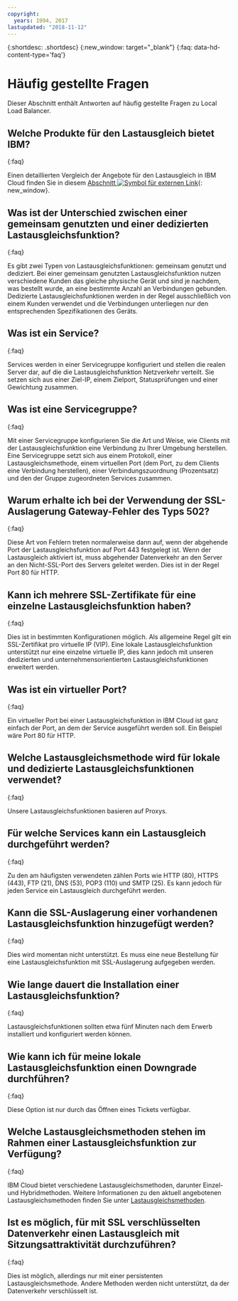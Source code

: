 ```yaml
---
copyright:
  years: 1994, 2017
lastupdated: "2018-11-12"
---
```


{:shortdesc: .shortdesc}
{:new_window: target="_blank"}
{:faq: data-hd-content-type='faq'}

# Häufig gestellte Fragen
Dieser Abschnitt enthält Antworten auf häufig gestellte Fragen zu Local Load Balancer.

## Welche Produkte für den Lastausgleich bietet IBM?
{:faq}

Einen detaillierten Vergleich der Angebote für den Lastausgleich in IBM Cloud finden Sie in diesem [Abschnitt ![Symbol für externen Link](../../icons/launch-glyph.svg "Symbol für externen Link")](/docs/infrastructure/loadbalancer-service/explore-load-balancers.html#explore-load-balancers){: new_window}.

## Was ist der Unterschied zwischen einer gemeinsam genutzten und einer dedizierten Lastausgleichsfunktion?
{:faq}

Es gibt zwei Typen von Lastausgleichsfunktionen: gemeinsam genutzt und dediziert. Bei einer gemeinsam genutzten Lastausgleichsfunktion nutzen verschiedene Kunden das gleiche physische Gerät und sind je nachdem, was bestellt wurde, an eine bestimmte Anzahl an Verbindungen gebunden. Dedizierte Lastausgleichsfunktionen werden in der Regel ausschließlich von einem Kunden verwendet und die Verbindungen unterliegen nur den entsprechenden Spezifikationen des Geräts.

## Was ist ein Service?
{:faq}

Services werden in einer Servicegruppe konfiguriert und stellen die realen Server dar, auf die die Lastausgleichsfunktion Netzverkehr verteilt. Sie setzen sich aus einer Ziel-IP, einem Zielport, Statusprüfungen und einer Gewichtung zusammen.

## Was ist eine Servicegruppe?
{:faq}

Mit einer Servicegruppe konfigurieren Sie die Art und Weise, wie Clients mit der Lastausgleichsfunktion eine Verbindung zu Ihrer Umgebung herstellen. Eine Servicegruppe setzt sich aus einem Protokoll, einer Lastausgleichsmethode, einem virtuellen Port (dem Port, zu dem Clients eine Verbindung herstellen), einer Verbindungszuordnung (Prozentsatz) und den der Gruppe zugeordneten Services zusammen.

## Warum erhalte ich bei der Verwendung der SSL-Auslagerung Gateway-Fehler des Typs 502?
{:faq}

Diese Art von Fehlern treten normalerweise dann auf, wenn der abgehende Port der Lastausgleichsfunktion auf Port 443 festgelegt ist.  Wenn der Lastausgleich aktiviert ist, muss abgehender Datenverkehr an den Server an den Nicht-SSL-Port des Servers geleitet werden.  Dies ist in der Regel Port 80 für HTTP.

## Kann ich mehrere SSL-Zertifikate für eine einzelne Lastausgleichsfunktion haben?
{:faq}

Dies ist in bestimmten Konfigurationen möglich.  Als allgemeine Regel gilt ein SSL-Zertifikat pro virtuelle IP (VIP). Eine lokale Lastausgleichsfunktion unterstützt nur eine einzelne virtuelle IP, dies kann jedoch mit unseren dedizierten und unternehmensorientierten Lastausgleichsfunktionen erweitert werden.

## Was ist ein virtueller Port?
{:faq}

Ein virtueller Port bei einer Lastausgleichsfunktion in IBM Cloud ist ganz einfach der Port, an dem der Service ausgeführt werden soll. Ein Beispiel wäre Port 80 für HTTP.

## Welche Lastausgleichsmethode wird für lokale und dedizierte Lastausgleichsfunktionen verwendet?
{:faq}

Unsere Lastausgleichsfunktionen basieren auf Proxys.

## Für welche Services kann ein Lastausgleich durchgeführt werden?
{:faq}

Zu den am häufigsten verwendeten zählen Ports wie HTTP (80), HTTPS (443), FTP (21), DNS (53), POP3 (110) und SMTP (25). Es kann jedoch für jeden Service ein Lastausgleich durchgeführt werden.

## Kann die SSL-Auslagerung einer vorhandenen Lastausgleichsfunktion hinzugefügt werden?
{:faq}

Dies wird momentan nicht unterstützt. Es muss eine neue Bestellung für eine Lastausgleichsfunktion mit SSL-Auslagerung aufgegeben werden.

## Wie lange dauert die Installation einer Lastausgleichsfunktion?
{:faq}

Lastausgleichsfunktionen sollten etwa fünf Minuten nach dem Erwerb installiert und konfiguriert werden können.

## Wie kann ich für meine lokale Lastausgleichsfunktion einen Downgrade durchführen?
{:faq}

Diese Option ist nur durch das Öffnen eines Tickets verfügbar.

## Welche Lastausgleichsmethoden stehen im Rahmen einer Lastausgleichsfunktion zur Verfügung?
{:faq}

IBM Cloud bietet verschiedene Lastausgleichsmethoden, darunter Einzel- und Hybridmethoden.  Weitere Informationen zu den aktuell angebotenen Lastausgleichsmethoden finden Sie unter [Lastausgleichsmethoden](load_balancing_methods.html).

## Ist es möglich, für mit SSL verschlüsselten Datenverkehr einen Lastausgleich mit Sitzungsattraktivität durchzuführen?
{:faq}

Dies ist möglich, allerdings nur mit einer persistenten Lastausgleichsmethode. Andere Methoden werden nicht unterstützt, da der Datenverkehr verschlüsselt ist.

